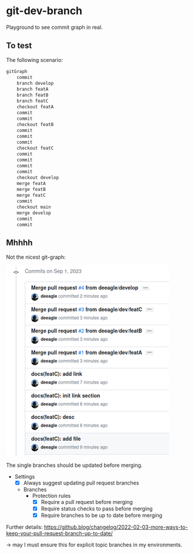 # git-dev-branch

Playground to see commit graph in real.

## To test

The following scenario:

```mermaid
gitGraph
    commit
    branch develop
    branch featA
    branch featB
    branch featC
    checkout featA
    commit
    commit
    checkout featB
    commit
    commit
    commit
    checkout featC
    commit
    commit
    commit
    commit
    checkout develop
    merge featA
    merge featB
    merge featC
    commit
    checkout main
    merge develop
    commit
    commit
```

## Mhhhh

Not the nicest git-graph:

![fazit](git-dev-branch_fazit.png)

The single branches should be updated before merging.

- Settings
  - [x] Always suggest updating pull request branches 
  - Branches
    - Protection rules
      - [x] Require a pull request before merging
      - [x] Require status checks to pass before merging
      - [x] Require branches to be up to date before merging

Further details: https://github.blog/changelog/2022-02-03-more-ways-to-keep-your-pull-request-branch-up-to-date/

-> may I must ensure this for explicit topic branches in my environments.
